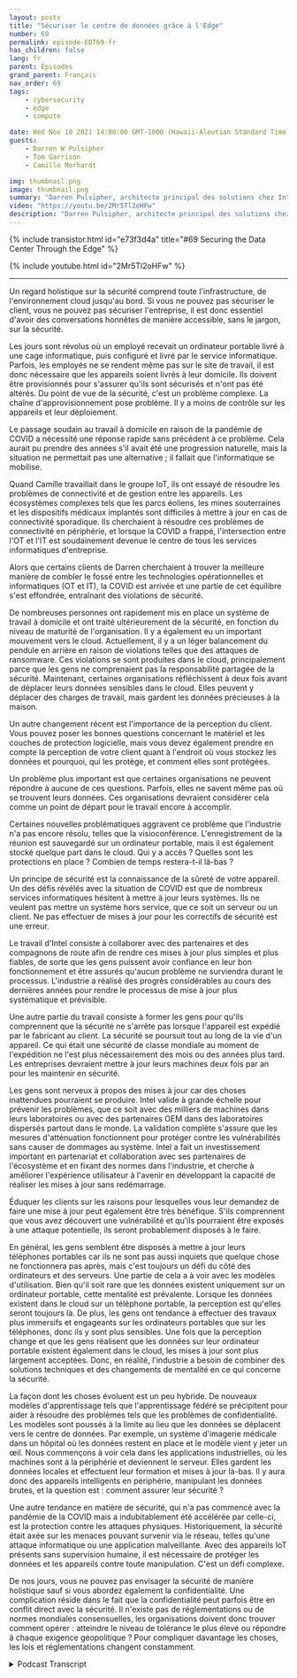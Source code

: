 ```yaml
---
layout: posts
title: "Sécuriser le centre de données grâce à l'Edge"
number: 69
permalink: episode-EDT69-fr
has_children: false
lang: fr
parent: Épisodes
grand_parent: Français
nav_order: 69
tags:
    - cybersecurity
    - edge
    - compute

date: Wed Nov 10 2021 14:00:00 GMT-1000 (Hawaii-Aleutian Standard Time)
guests:
    - Darren W Pulsipher
    - Tom Garrison
    - Camille Morhardt

img: thumbnail.png
image: thumbnail.png
summary: "Darren Pulsipher, architecte principal des solutions chez Intel, discute de la sécurisation du centre de données via le réseau avec ses collègues exécutifs chez Intel et les animateurs de podcast, Tom Garrison, vice-président de la sécurité client, et Camille Morhardt, directrice de l'innovation et de la communication en matière de sécurité."
video: "https://youtu.be/2Mr5Tl2oHFw"
description: "Darren Pulsipher, architecte principal des solutions chez Intel, discute de la sécurisation du centre de données via le réseau avec ses collègues exécutifs chez Intel et les animateurs de podcast, Tom Garrison, vice-président de la sécurité client, et Camille Morhardt, directrice de l'innovation et de la communication en matière de sécurité."
---
```


<div>
{% include transistor.html id="e73f3d4a" title="#69 Securing the Data Center Through the Edge" %}

{% include youtube.html id="2Mr5Tl2oHFw" %}
</div>

---

Un regard holistique sur la sécurité comprend toute l'infrastructure, de l'environnement cloud jusqu'au bord. Si vous ne pouvez pas sécuriser le client, vous ne pouvez pas sécuriser l'entreprise, il est donc essentiel d'avoir des conversations honnêtes de manière accessible, sans le jargon, sur la sécurité.

Les jours sont révolus où un employé recevait un ordinateur portable livré à une cage informatique, puis configuré et livré par le service informatique. Parfois, les employés ne se rendent même pas sur le site de travail, il est donc nécessaire que les appareils soient livrés à leur domicile. Ils doivent être provisionnés pour s'assurer qu'ils sont sécurisés et n'ont pas été altérés. Du point de vue de la sécurité, c'est un problème complexe. La chaîne d'approvisionnement pose problème. Il y a moins de contrôle sur les appareils et leur déploiement.

Le passage soudain au travail à domicile en raison de la pandémie de COVID a nécessité une réponse rapide sans précédent à ce problème. Cela aurait pu prendre des années s'il avait été une progression naturelle, mais la situation ne permettait pas une alternative ; il fallait que l'informatique se mobilise.

Quand Camille travaillait dans le groupe IoT, ils ont essayé de résoudre les problèmes de connectivité et de gestion entre les appareils. Les écosystèmes complexes tels que les parcs éoliens, les mines souterraines et les dispositifs médicaux implantés sont difficiles à mettre à jour en cas de connectivité sporadique. Ils cherchaient à résoudre ces problèmes de connectivité en périphérie, et lorsque la COVID a frappé, l'intersection entre l'OT et l'IT est soudainement devenue le centre de tous les services informatiques d'entreprise.

Alors que certains clients de Darren cherchaient à trouver la meilleure manière de combler le fossé entre les technologies opérationnelles et informatiques (OT et IT), la COVID est arrivée et une partie de cet équilibre s'est effondrée, entraînant des violations de sécurité.

De nombreuses personnes ont rapidement mis en place un système de travail à domicile et ont traité ultérieurement de la sécurité, en fonction du niveau de maturité de l'organisation. Il y a également eu un important mouvement vers le cloud. Actuellement, il y a un léger balancement du pendule en arrière en raison de violations telles que des attaques de ransomware. Ces violations se sont produites dans le cloud, principalement parce que les gens ne comprenaient pas la responsabilité partagée de la sécurité. Maintenant, certaines organisations réfléchissent à deux fois avant de déplacer leurs données sensibles dans le cloud. Elles peuvent y déplacer des charges de travail, mais gardent les données précieuses à la maison.

Un autre changement récent est l'importance de la perception du client. Vous pouvez poser les bonnes questions concernant le matériel et les couches de protection logicielle, mais vous devez également prendre en compte la perception de votre client quant à l'endroit où vous stockez les données et pourquoi, qui les protège, et comment elles sont protégées.

Un problème plus important est que certaines organisations ne peuvent répondre à aucune de ces questions. Parfois, elles ne savent même pas où se trouvent leurs données. Ces organisations devraient considérer cela comme un point de départ pour le travail encore à accomplir.

Certaines nouvelles problématiques aggravent ce problème que l'industrie n'a pas encore résolu, telles que la visioconférence. L'enregistrement de la réunion est sauvegardé sur un ordinateur portable, mais il est également stocké quelque part dans le cloud. Qui y a accès ? Quelles sont les protections en place ? Combien de temps restera-t-il là-bas ?

Un principe de sécurité est la connaissance de la sûreté de votre appareil. Un des défis révélés avec la situation de COVID est que de nombreux services informatiques hésitent à mettre à jour leurs systèmes. Ils ne veulent pas mettre un système hors service, que ce soit un serveur ou un client. Ne pas effectuer de mises à jour pour les correctifs de sécurité est une erreur.

Le travail d'Intel consiste à collaborer avec des partenaires et des compagnons de route afin de rendre ces mises à jour plus simples et plus fiables, de sorte que les gens puissent avoir confiance en leur bon fonctionnement et être assurés qu'aucun problème ne surviendra durant le processus. L'industrie a réalisé des progrès considérables au cours des dernières années pour rendre le processus de mise à jour plus systématique et prévisible.

Une autre partie du travail consiste à former les gens pour qu'ils comprennent que la sécurité ne s'arrête pas lorsque l'appareil est expédié par le fabricant au client. La sécurité se poursuit tout au long de la vie d'un appareil. Ce qui était une sécurité de classe mondiale au moment de l'expédition ne l'est plus nécessairement des mois ou des années plus tard. Les entreprises devraient mettre à jour leurs machines deux fois par an pour les maintenir en sécurité.

Les gens sont nerveux à propos des mises à jour car des choses inattendues pourraient se produire. Intel valide à grande échelle pour prévenir les problèmes, que ce soit avec des milliers de machines dans leurs laboratoires ou avec des partenaires OEM dans des laboratoires dispersés partout dans le monde. La validation complète s'assure que les mesures d'atténuation fonctionnent pour protéger contre les vulnérabilités sans causer de dommages au système. Intel a fait un investissement important en partenariat et collaboration avec ses partenaires de l'écosystème et en fixant des normes dans l'industrie, et cherche à améliorer l'expérience utilisateur à l'avenir en développant la capacité de réaliser les mises à jour sans redémarrage.

Éduquer les clients sur les raisons pour lesquelles vous leur demandez de faire une mise à jour peut également être très bénéfique. S'ils comprennent que vous avez découvert une vulnérabilité et qu'ils pourraient être exposés à une attaque potentielle, ils seront probablement disposés à le faire.

En général, les gens semblent être disposés à mettre à jour leurs téléphones portables car ils ne sont pas aussi inquiets que quelque chose ne fonctionnera pas après, mais c'est toujours un défi du côté des ordinateurs et des serveurs. Une partie de cela a à voir avec les modèles d'utilisation. Bien qu'il soit rare que les données existent uniquement sur un ordinateur portable, cette mentalité est prévalente. Lorsque les données existent dans le cloud sur un téléphone portable, la perception est qu'elles seront toujours là. De plus, les gens ont tendance à effectuer des travaux plus immersifs et engageants sur les ordinateurs portables que sur les téléphones, donc ils y sont plus sensibles. Une fois que la perception change et que les gens réalisent que les données sur leur ordinateur portable existent également dans le cloud, les mises à jour sont plus largement acceptées. Donc, en réalité, l'industrie a besoin de combiner des solutions techniques et des changements de mentalité en ce qui concerne la sécurité.

La façon dont les choses évoluent est un peu hybride. De nouveaux modèles d'apprentissage tels que l'apprentissage fédéré se précipitent pour aider à résoudre des problèmes tels que les problèmes de confidentialité. Les modèles sont poussés à la limite au lieu que les données se déplacent vers le centre de données. Par exemple, un système d'imagerie médicale dans un hôpital où les données restent en place et le modèle vient y jeter un œil. Nous commençons à voir cela dans les applications industrielles, où les machines sont à la périphérie et deviennent le serveur. Elles gardent les données locales et effectuent leur formation et mises à jour là-bas. Il y aura donc des appareils intelligents en périphérie, manipulant les données brutes, et la question est : comment assurer leur sécurité ?

Une autre tendance en matière de sécurité, qui n'a pas commencé avec la pandémie de la COVID mais a indubitablement été accélérée par celle-ci, est la protection contre les attaques physiques. Historiquement, la sécurité était axée sur les menaces pouvant survenir via le réseau, telles qu'une attaque informatique ou une application malveillante. Avec des appareils IoT présents sans supervision humaine, il est nécessaire de protéger les données et les appareils contre toute manipulation. C'est un défi complexe.

De nos jours, vous ne pouvez pas envisager la sécurité de manière holistique sauf si vous abordez également la confidentialité. Une complication réside dans le fait que la confidentialité peut parfois être en conflit direct avec la sécurité. Il n'existe pas de réglementations ou de normes mondiales consensuelles, les organisations doivent donc trouver comment opérer : atteindre le niveau de tolérance le plus élevé ou répondre à chaque exigence géopolitique ? Pour compliquer davantage les choses, les lois et réglementations changent constamment.



<details>
<summary> Podcast Transcript </summary>

<p></p>

</details>
